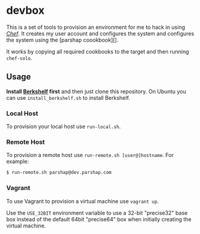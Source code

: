 # devbox

This is a set of tools to provision an environment for me to hack in
using *[Chef][]*. It creates my user account and configures the system
and configures the system using the [parshap coookbook][].

It works by copying all required cookbooks to the target and then
running `chef-solo`.

[chef]: http://www.opscode.com/chef/ "Opscode Chef"
[parshap cookbook]: https://github.com/parshap/parshap-cookbook "parshap-cookbook on GitHub"

## Usage

**Install [Berkshelf][] first** and then just clone this repository. On
Ubuntu you can use `install_berkshelf.sh` to install Berkshelf.

[berkshelf]: http://berkshelf.com/

### Local Host

To provision your local host use `run-local.sh`.

### Remote Host

To provision a remote host use `run-remote.sh [user@]hostname`. For example:

```bash
$ run-remote.sh parshap@dev.parshap.com
```

### Vagrant

To use Vagrant to provision a virtual machine use `vagrant up`.

Use the `USE_32BIT` environment variable to use a 32-bit "precise32"
base box instead of the default 64bit "precise64" box when initially
creating the virtual machine.
